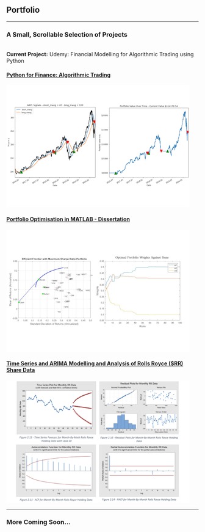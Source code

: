 ## Portfolio

---

### A Small, Scrollable Selection of Projects
<br>
<b>Current Project:</b> Udemy: Financial Modelling for Algorithmic Trading using Python

#### [Python for Finance: Algorithmic Trading](/portfoliooptimisation_page.md)
<img src="images/dummy_thumbnailALGOTRADING.jpg?raw=true"/>

#### [Portfolio Optimisation in MATLAB - Dissertation](/portfoliooptimisation_page.md)
<img src="images/dummy_thumbnailFYP.jpg?raw=true"/>


#### [Time Series and ARIMA Modelling and Analysis of Rolls Royce ($RR) Share Data](/arimatimeseries_page.md)
<img src="images/dummy_thumbnailRR.jpg?raw=true"/>

---

### More Coming Soon...

<!--[Project 3 Title](http://example.com/)
<!--<img src="images/dummy_thumbnail.jpg?raw=true"/>

---

### Work in Progress...

<!-- - [Project 1 Title](http://example.com/)
<!-- - [Project 2 Title](http://example.com/)
<!-- - [Project 3 Title](http://example.com/)
<!-- - [Project 4 Title](http://example.com/)
<!-- - [Project 5 Title](http://example.com/)

---




---
<p style="font-size:11px">Page template forked from <a href="https://github.com/evanca/quick-portfolio">evanca</a></p>
<!-- Remove above link if you don't want to attibute -->
